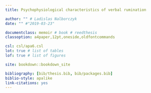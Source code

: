 ```yaml
--- 
title: Psychophysiological characteristics of verbal rumination

author: "" # Ladislas Nalborczyk
date: "" #"2019-03-23"

documentclass: memoir # book # reedthesis
classoption: a4paper,12pt,oneside,oldfontcommands

csl: csl/apa6.csl
lot: true # list of tables
lof: true # list of figures

site: bookdown::bookdown_site

bibliography: [bib/thesis.bib, bib/packages.bib]
biblio-style: apalike
link-citations: yes
---
```









